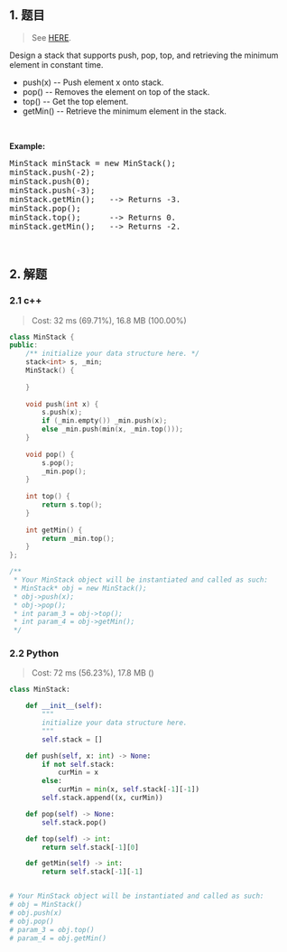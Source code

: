 ## 1. 题目

> See [HERE](https://leetcode.com/problems/min-stack/).

<div><p>Design a stack that supports push, pop, top, and retrieving the minimum element in constant time.</p>

<ul>
	<li>push(x) -- Push element x onto stack.</li>
	<li>pop() -- Removes the element on top of the stack.</li>
	<li>top() -- Get the top element.</li>
	<li>getMin() -- Retrieve the minimum element in the stack.</li>
</ul>

<p>&nbsp;</p>

<p><b>Example:</b></p>

<pre>MinStack minStack = new MinStack();
minStack.push(-2);
minStack.push(0);
minStack.push(-3);
minStack.getMin();   --&gt; Returns -3.
minStack.pop();
minStack.top();      --&gt; Returns 0.
minStack.getMin();   --&gt; Returns -2.
</pre>

<p>&nbsp;</p>
</div>

## 2. 解题

### 2.1 c++

> Cost: 32 ms (69.71%), 16.8 MB (100.00%)

```cpp
class MinStack {
public:
    /** initialize your data structure here. */
    stack<int> s, _min;
    MinStack() {
        
    }
    
    void push(int x) {
        s.push(x);
        if (_min.empty()) _min.push(x);
        else _min.push(min(x, _min.top()));
    }
    
    void pop() {
        s.pop();
        _min.pop();
    }
    
    int top() {
        return s.top();
    }
    
    int getMin() {
        return _min.top();
    }
};

/**
 * Your MinStack object will be instantiated and called as such:
 * MinStack* obj = new MinStack();
 * obj->push(x);
 * obj->pop();
 * int param_3 = obj->top();
 * int param_4 = obj->getMin();
 */
```

### 2.2 Python

> Cost: 72 ms (56.23%), 17.8 MB ()

```python
class MinStack:

    def __init__(self):
        """
        initialize your data structure here.
        """
        self.stack = []

    def push(self, x: int) -> None:
        if not self.stack:
            curMin = x
        else:
            curMin = min(x, self.stack[-1][-1])
        self.stack.append((x, curMin))

    def pop(self) -> None:
        self.stack.pop()

    def top(self) -> int:
        return self.stack[-1][0]

    def getMin(self) -> int:
        return self.stack[-1][-1]


# Your MinStack object will be instantiated and called as such:
# obj = MinStack()
# obj.push(x)
# obj.pop()
# param_3 = obj.top()
# param_4 = obj.getMin()
```

